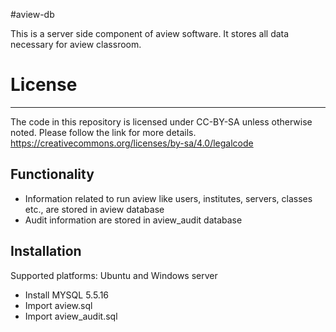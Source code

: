 #aview-db

This is a server side component of aview software. It stores all data necessary for aview classroom.

# License
----------------
The code in this repository is licensed under CC-BY-SA unless otherwise noted. Please follow the link for more details.
https://creativecommons.org/licenses/by-sa/4.0/legalcode

Functionality
-------------

* Information related to run aview like users, institutes, servers, classes etc., are stored in aview database
* Audit information are stored in aview_audit database

Installation
--------------
Supported platforms: Ubuntu and Windows server
* Install MYSQL 5.5.16
* Import aview.sql 
* Import aview_audit.sql
